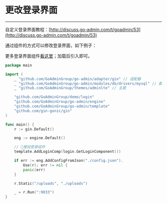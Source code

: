 # 更改登录界面
---

自定义登录界面教程：[http://discuss.go-admin.com/t/goadmin/53](http://discuss.go-admin.com/t/goadmin/53)

通过组件的方式可以修改登录界面，如下例子：

更多登录界面组件[看这里](https://github.com/GoAdminGroup/components/blob/master/login/README.md)；加载后引入即可。

```go
package main

import (
	_ "github.com/GoAdminGroup/go-admin/adapter/gin" // 适配器
	_ "github.com/GoAdminGroup/go-admin/modules/db/drivers/mysql" // 数据库驱动
	_ "github.com/GoAdminGroup/themes/adminlte" // 主题

	"github.com/GoAdminGroup/demo/login"
	"github.com/GoAdminGroup/go-admin/engine"
	"github.com/GoAdminGroup/go-admin/template"
	"github.com/gin-gonic/gin"
)

func main() {
	r := gin.Default()

	eng := engine.Default()

    // 增加登录组件
	template.AddLoginComp(login.GetLoginComponent())

	if err := eng.AddConfigFromJson("./config.json").
		Use(r); err != nil {
		panic(err)
	}

	r.Static("/uploads", "./uploads")

	_ = r.Run(":9033")
}
```
